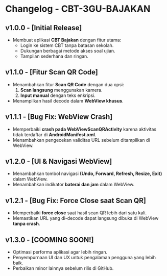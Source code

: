 # Changelog - CBT-3GU-BAJAKAN
## v1.0.0 - [Initial Release]
- Membuat aplikasi **CBT Bajakan** dengan fitur utama:
  - Login ke sistem CBT tanpa batasan sekolah.
  - Dukungan berbagai metode akses soal ujian.
  - Tampilan sederhana dan ringan.

## v1.1.0 - [Fitur Scan QR Code]
- Menambahkan fitur **Scan QR Code** dengan dua opsi:
  1. **Scan langsung** menggunakan kamera.
  2. **Input manual** dengan teks enkripsi.
- Menampilkan hasil decode dalam **WebView khusus**.

## v1.1.1 - [Bug Fix: WebView Crash]
- Memperbaiki **crash pada WebViewScanQRActivity** karena aktivitas tidak terdaftar di **AndroidManifest.xml**.
- Menambahkan pengecekan validitas URL sebelum ditampilkan di WebView.

## v1.2.0 - [UI & Navigasi WebView]
- Menambahkan tombol navigasi **(Undo, Forward, Refresh, Resize, Exit)** dalam WebView.
- Menambahkan indikator **baterai dan jam** dalam WebView.

## v1.2.1 - [Bug Fix: Force Close saat Scan QR]
- Memperbaiki **force close** saat hasil scan QR lebih dari satu kali.
- Memastikan URL yang di-decode dapat langsung dibuka di WebView **tanpa crash**.

## v1.3.0 - [COOMING SOON!]
- Optimasi performa aplikasi agar lebih ringan.
- Penyempurnaan UI dan UX untuk pengalaman pengguna yang lebih baik.
- Perbaikan minor lainnya sebelum rilis di GitHub.
